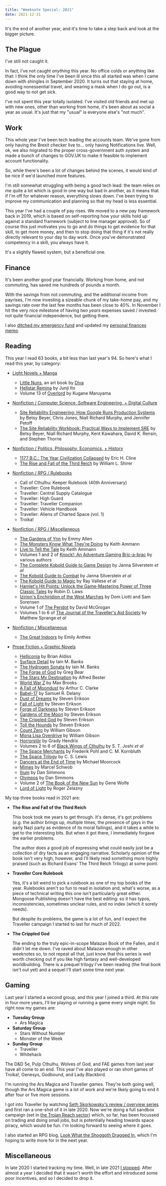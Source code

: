 ```yaml
---
title: "Weeknote Special: 2021"
date: 2021-12-31
---
```


It's the end of another year, and it's time to take a step back and
look at the bigger picture.


## The Plague

I've still not caught it.

In fact, I've not caught *anything* this year.  No office colds or
anything like that: I think the only time I've been ill since this all
started was when I came down with shingles in September 2020.  It
turns out that staying at home, avoiding nonessential travel, and
wearing a mask when I do go out, is a good way to not get sick.

I've not spent this year totally isolated.  I've visited old friends
and met up with new ones, other than working from home, it's been
about as social a year as usual.  It's just that my "usual" is
everyone else's "not much".


## Work

This whole year I've been tech leading the accounts team.  We've gone
from only having the Brexit checker live to... only having
Notifications live.  Well, ok, we also migrated to the proper
cross-government auth system and made a bunch of changes to GOV.UK to
make it feasible to implement account functionality.

So, while there's been a lot of changes behind the scenes, it would
kind of be nice if we'd launched more features.

I'm still somewhat struggling with being a good tech lead: the team
relies on me quite a lot which is good in one way but bad in another,
as it means that if I'm off for whatever reason, everything slows
down.  I've been trying to improve my communication and planning so
that my head is less essential.

This year I've had a couple of pay rises.  We moved to a new pay
framework back in 2019, which is based on self-reporting how your
skills hold up against a standard framework (subject to line manager
approval).  So of course this just motivates you to go and do things
to get evidence for that skill, to get more money, and then to stop
doing that thing if it's not really directly relevant to your day to
day work.  Once you've demonstrated competency in a skill, you always
have it.

It's a slightly flawed system, but a beneficial one.


## Finance

It's been another good year financially.  Working from home, and not
commuting, has saved me hundreds of pounds a month.

With the savings from not commuting, and the additional income from
payrises, I'm now investing a sizeable chunk of my take-home pay, and
my savings rate over the last few months has been close to 40%.  In
November I hit the very nice milestone of having *two years* expenses
saved / invested: not quite financial independence, but getting there.

I also [ditched my emergency fund][] and updated my [personal finances
memo][].

[ditched my emergency fund]: weeknotes-168.html#systems
[personal finances memo]: personal-finance.html


## Reading

This year I read 63 books, a bit less than last year's 94.  So here's
what I read this year, by category:

- [Light Novels + Manga](https://bookdb.barrucadu.co.uk/search?keywords=&author%5B%5D=&location=&match=&category=a3bbb1c6-5ff8-4ddf-81f4-820593a2a5ff)
  - [Little Nuns](https://www.kickstarter.com/projects/diva01/litttle-nuns), an art book by [Diva](https://twitter.com/hyxpk)
  - [Hellstar Remina](https://junjiitomanga.fandom.com/wiki/Hellstar_Remina) by Junji Ito
  - Volume 13 of [Overlord](https://en.wikipedia.org/wiki/Overlord_(novel_series)) by Kugane Maruyama

- [Nonfiction / Computer Science, Software Engineering, + Digital Culture](https://bookdb.barrucadu.co.uk/search?keywords=&author%5B%5D=&location=&match=&category=afc7135b-bf67-4284-bcc1-2bbd3386aea3)
  - [Site Reliability Engineering: How Google Runs Production Systems](https://www.google.co.uk/books/edition/_/81UrjwEACAAJ?hl=en) by Betsy Beyer, Chris Jones, Niall Richard Murphy, and Jennifer Petoff
  - [The Site Reliability Workbook: Practical Ways to Implement SRE](https://www.google.co.uk/books/edition/_/fElmDwAAQBAJ?hl=en) by Betsy Beyer, Niall Richard Murphy, Kent Kawahara, David K. Rensin, and Stephen Thorne

- [Nonfiction / Politics, Philosophy, Economics, + History](https://bookdb.barrucadu.co.uk/search?keywords=&author%5B%5D=&location=&match=&category=ac4706f3-54c3-4e6d-a72d-85321d9dcd72)
  - [1177 B.C.: The Year Civilization Collapsed](https://en.wikipedia.org/wiki/1177_B.C.:_The_Year_Civilization_Collapsed) by Eric H. Cline
  - [The Rise and Fall of the Third Reich](https://en.wikipedia.org/wiki/The_Rise_and_Fall_of_the_Third_Reich) by William L. Shirer

- [Nonfiction / RPG / Rulebooks](https://bookdb.barrucadu.co.uk/search?keywords=&author%5B%5D=&location=&match=&category=219ae9f4-84f1-4ea2-a9cd-fbc16698a669)
  - Call of Cthulhu: Keeper Rulebook (40th Anniversary)
  - Traveller: Core Rulebook
  - Traveller: Central Supply Catalogue
  - Traveller: High Guard
  - Traveller: Traveller Companion
  - Traveller: Vehicle Handbook
  - Traveller: Aliens of Charted Space (vol. 1)
  - Troika!

- [Nonfiction / RPG / Miscellaneous](https://bookdb.barrucadu.co.uk/search?keywords=&author%5B%5D=&location=&match=&category=70196ec9-dd61-4241-afc9-dd6be7be30a6)
  - [The Gardens of Ynn](https://www.drivethrurpg.com/product/237544/The-Gardens-Of-Ynn) by Emmy Allen
  - [The Monsters Know What They're Doing](http://spyandowl.com/the-monsters-know) by Keith Ammann
  - [Live to Tell the Tale](http://spyandowl.com/live-to-tell-the-tale) by Keith Ammann
  - Volumes 1 and 2 of [Knock!: An Adventure Gaming Bric-a-brac](https://www.themerrymushmen.com/our-products/) by various authors
  - [The Complete Kobold Guide to Game Design](https://koboldpress.com/kpstore/product/complete-kobold-guide-to-game-design-2nd-edition/) by Janna Silverstein *et al*
  - [The Kobold Guide to Combat](https://koboldpress.com/kpstore/product/kobold-guide-to-combat/) by Janna Silverstein *et al*
  - [The Kobold Guide to Magic](https://koboldpress.com/kpstore/product/kobold-guide-to-magic/) by Ray Vallese *et al*
  - [Hamlet's Hit Points: Unlock the Game-Mastering Power of Three Classic Tales](https://gameplaywright.net/books/hamlets-hit-points/) by Robin D. Laws
  - [Izirion's Enchiridion of the West Marches](https://www.drivethrurpg.com/product/333956/Izirions-Enchiridion-of-the-West-Marches) by Dom Liotti and Sam Sorensen
  - Volume 1 of [The Peridot](https://www.drivethrurpg.com/product/182353/The-Peridot-Issue-1) by David McGrogan
  - Volumes 1 to 6 of [The Journal of the Traveller's Aid Society](https://wiki.travellerrpg.com/Mongoose_2nd:_Journal_of_the_Travellers%27_Aid_Society) by Matthew Sprange *et al*

- [Nonfiction / Miscellaneous](https://bookdb.barrucadu.co.uk/search?keywords=&author%5B%5D=&location=&match=&category=fb2dd601-883a-4254-a294-fcf0a0f98d2f)
  - [The Great Indoors](http://emilyanthes.com/thegreatindoors/) by Emily Anthes

- [Prose Fiction + Graphic Novels](https://bookdb.barrucadu.co.uk/search?keywords=&author%5B%5D=&location=&match=&category=590ac55d-0644-4a71-b902-587faa5b03d9)
  - [Helliconia](https://en.wikipedia.org/wiki/Helliconia) by Brian Aldiss
  - [Surface Detail](https://en.wikipedia.org/wiki/Surface_Detail) by Iain M. Banks
  - [The Hydrogen Sonata](https://en.wikipedia.org/wiki/The_Hydrogen_Sonata) by Iain M. Banks
  - [The Forge of God](https://en.wikipedia.org/wiki/The_Forge_of_God) by Greg Bear
  - [The Stars My Destination](https://en.wikipedia.org/wiki/The_Stars_My_Destination) by Alfred Bester
  - [World War Z](https://en.wikipedia.org/wiki/World_War_Z) by Max Brooks
  - [A Fall of Moondust](https://en.wikipedia.org/wiki/A_Fall_of_Moondust) by Arthur C. Clarke
  - [Babel-17](https://en.wikipedia.org/wiki/Babel-17) by Samuel R. Delany
  - [Dust of Dreams](https://malazan.fandom.com/wiki/Dust_of_Dreams) by Steven Erikson
  - [Fall of Light](https://malazan.fandom.com/wiki/Fall_of_Light) by Steven Erikson
  - [Forge of Darkness](https://malazan.fandom.com/wiki/Forge_of_Darkness) by Steven Erikson
  - [Gardens of the Moon](https://malazan.fandom.com/wiki/Gardens_of_the_Moon) by Steven Erikson
  - [The Crippled God](https://malazan.fandom.com/wiki/The_Crippled_God) by Steven Erikson
  - [Toll the Hounds](https://malazan.fandom.com/wiki/Toll_the_Hounds) by Steven Erikson
  - [Count Zero](https://en.wikipedia.org/wiki/Count_Zero) by William Gibson
  - [Mona Lisa Overdrive](https://en.wikipedia.org/wiki/Mona_Lisa_Overdrive) by William Gibson
  - [Horrorstör](https://en.wikipedia.org/wiki/Horrorst%C3%B6r) by Grady Hendrix
  - Volumes 2 to 6 of [Black Wings of Cthulhu](https://www.goodreads.com/book/show/39912887-black-wings-of-cthulhu) by S. T. Joshi *et al*
  - [The Space Merchants](https://en.wikipedia.org/wiki/The_Space_Merchants) by Frederik Pohl and C. M. Kornbluth
  - [The Space Trilogy](https://en.wikipedia.org/wiki/The_Space_Trilogy) by C. S. Lewis
  - [Dancers at the End of Time](https://en.wikipedia.org/wiki/The_Dancers_at_the_End_of_Time#The_Dancers_at_the_End_of_Time) by Michael Moorcock
  - [Mimes](https://www.goodreads.com/book/show/14459517-mimes-with-a-prologue-and-epilogue) by Marcel Schwob
  - [Ilium](https://en.wikipedia.org/wiki/Ilium_(novel)) by Dan Simmons
  - [Olympos](https://en.wikipedia.org/wiki/Ilium/Olympos) by Dan Simmons
  - Volume 2 of [The Book of the New Sun](https://en.wikipedia.org/wiki/The_Book_of_the_New_Sun) by Gene Wolfe
  - [Lord of Light](https://en.wikipedia.org/wiki/Lord_of_Light) by Roger Zelazny

My top three books read in 2021 are:

- **The Rise and Fall of the Third Reich**

  This book took me years to get through.  It's dense, it's got
  problems (*e.g.* the author brings up, multiple times, the presence
  of gays in the early Nazi party as evidence of its moral failings),
  and it takes a while to get to the interesting bits.  But when it
  got there, I immediately forgave the earlier problems.
  
  The author does a good job of expressing what could easily just be a
  collection of dry facts as an engaging narrative.  Scholarly opinion
  of the book isn't very high, however, and I'll likely read something
  more highly praised (such as Richard Evans' The Third Reich Trilogy)
  at some point.

- **Traveller Core Rulebook**

  Yes, it's a bit weird to pick a rulebook as one of my top books of
  the year.  Rulebooks aren't so fun to read in isolation and, what's
  worse, as a piece of technical writing this one isn't particularly
  great either.  Mongoose Publishing doesn't have the best editing: so
  it has typos, inconsistencies, sometimes unclear rules, and no index
  (which it sorely needs).
  
  But despite its problems, the game is a lot of fun, and I expect the
  Traveller campaign I started to last for much of 2022.

- **The Crippled God**

  The ending to the truly epic-in-scope Malazan Book of the Fallen,
  and it didn't let me down.  I've raved about Malazan enough in other
  weeknotes so, to not repeat all that, just know that this series is
  well worth checking out if you like high fantasy and well-developed
  worldbuilding.  There is a prequel trilogy I've been reading (the
  final book isn't out yet) and a sequel I'll start some time next
  year.


## Gaming

Last year I started a second group, and this year I joined a third.
At this rate in four more years, I'll be playing or running a game
every single night.  So right now my games are:

- **Tuesday Group**
  - Ars Magica
- **Saturday Group**
  - Stars Without Number
  - Monster of the Week
- **Sunday Group**
  - Traveller
  - Whitehack

The D&D 5e, Pulp Cthulhu, Wolves of God, and FAE games from last year
have all come to an end.  This year I've also played or ran short
games of Troika!, Genesys, Godbound, and Lady Blackbird.

I'm running the Ars Magica and Traveller games.  They're both going
well, though the Ars Magica game is a lot of work and we're likely
going to end it after four or five more sessions.

I got into Traveller by watching [Seth Skorkowsky's review / overview
series][] and first ran a one-shot of it in late 2020.  Now we're
doing a full sandbox campaign (set in [the Trojan Reach sector][])
which, so far, has been focussed on trading and doing small jobs, but
is potentially heading towards space piracy, which would be fun.  I'm
looking forward to seeing where it goes.

I also started an RPG blog, [Look What the Shoggoth Dragged In][],
which I'm hoping to write more for in the next year.

[Seth Skorkowsky's review / overview series]: https://www.youtube.com/playlist?list=PL25p5gPY6qKVUg6ys5N1oRlsBI7DTByyI
[the Trojan Reach sector]: https://travellermap.com/?p=-98.982!18.778!5.95&options=41983
[Look What the Shoggoth Dragged In]: https://www.lookwhattheshoggothdraggedin.com/


## Miscellaneous

In late 2020 I started tracking my time.  Well, in late 2021 [I
stopped][].  After almost a year I decided that it wasn't worth the
effort and introduced some poor incentives, and so I decided to drop
it.

[I stopped]: weeknotes-168.html#systems
